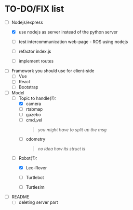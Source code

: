 # TO-DO/FIX list

- [ ] Nodejs/express
  - [x] use nodejs as server instead of the python server
  - [ ] test intercommunication web-page - ROS using nodejs
  - [ ] refactor index.js
  - [ ] implement routes
  

- [ ] Framework you should use for client-side
  - [ ] Vue
  - [ ] React
  - [ ] Bootstrap
 
 - [ ] Model
   - [ ] Topic to handle(?):
      - [x] camera
      - [ ] rtabmap
      - [ ] gazebo
      - [ ] cmd_vel
          > *you might have to split up the msg*        
       - [ ] odometry
          > *no idea how its struct is*
   - [ ]  Robot(?):
      - [x] Leo-Rover
      - [ ] Turtlebot
      - [ ] Turtlesim  


- [ ] README 
  - [ ] deleting server part
